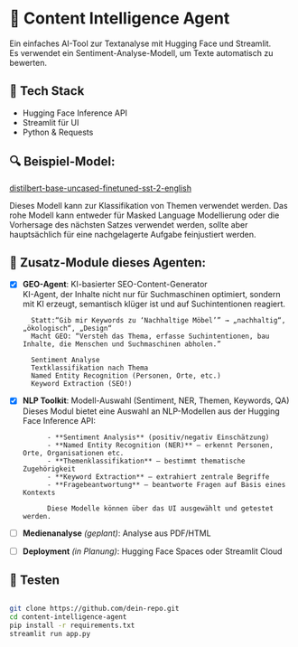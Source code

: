 # 🧠 Content Intelligence Agent

Ein einfaches AI-Tool zur Textanalyse mit Hugging Face und Streamlit.  
Es verwendet ein Sentiment-Analyse-Modell, um Texte automatisch zu bewerten.

## 🚀 Tech Stack
- Hugging Face Inference API
- Streamlit für UI
- Python & Requests

## 🔍 Beispiel-Model:
[distilbert-base-uncased-finetuned-sst-2-english](https://huggingface.co/distilbert-base-uncased-finetuned-sst-2-english)

Dieses Modell kann zur Klassifikation von Themen verwendet werden. Das rohe Modell kann entweder für Masked Language Modellierung oder die Vorhersage des nächsten Satzes verwendet werden, sollte aber hauptsächlich für eine nachgelagerte Aufgabe feinjustiert werden. 


## 🔁 Zusatz-Module dieses Agenten:
- [X] **GEO-Agent**: KI-basierter SEO-Content-Generator   
        KI-Agent, der Inhalte nicht nur für Suchmaschinen optimiert,
        sondern mit KI erzeugt, semantisch klüger ist und auf Suchintentionen reagiert.

        Statt:“Gib mir Keywords zu ‘Nachhaltige Möbel’” → „nachhaltig“, „ökologisch“, „Design“
        Macht GEO: “Versteh das Thema, erfasse Suchintentionen, bau Inhalte, die Menschen und Suchmaschinen abholen.”

        Sentiment Analyse
        Textklassifikation nach Thema
	    Named Entity Recognition (Personen, Orte, etc.)
	    Keyword Extraction (SEO!)
- [X] **NLP Toolkit**: Modell-Auswahl (Sentiment, NER, Themen, Keywords, QA)
        Dieses Modul bietet eine Auswahl an NLP-Modellen aus der Hugging Face Inference API:

            - **Sentiment Analysis** (positiv/negativ Einschätzung)
            - **Named Entity Recognition (NER)** – erkennt Personen, Orte, Organisationen etc.
            - **Themenklassifikation** – bestimmt thematische Zugehörigkeit
            - **Keyword Extraction** – extrahiert zentrale Begriffe
            - **Fragebeantwortung** – beantworte Fragen auf Basis eines Kontexts

            Diese Modelle können über das UI ausgewählt und getestet werden.

- [ ] **Medienanalyse** *(geplant)*: Analyse aus PDF/HTML
- [ ] **Deployment** *(in Planung)*: Hugging Face Spaces oder Streamlit Cloud


## 🧪 Testen
```bash

git clone https://github.com/dein-repo.git
cd content-intelligence-agent
pip install -r requirements.txt
streamlit run app.py